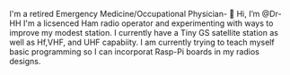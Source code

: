 I'm a retired Emergency Medicine/Occupational Physician- 👋 Hi, I’m @Dr-HH
I'm a licsenced Ham radio operator and experimenting with ways to improve my modest station. I currently have a Tiny GS satellite station as well as Hf,VHF, and UHF capabiity.
I am currently trying to teach myself basic programming so I can incorporat Rasp-Pi boards in my radios designs.

<!---
Dr-HH/Dr-HH is a ✨ special ✨ repository because its `README.md` (this file) appears on your GitHub profile.
You can click the Preview link to take a look at your changes.
--->
